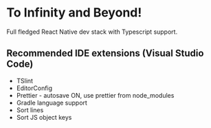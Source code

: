 # To Infinity and Beyond!
Full fledged React Native dev stack with Typescript support.

## Recommended IDE extensions (Visual Studio Code)
* TSlint
* EditorConfig
* Prettier - autosave ON, use prettier from node_modules
* Gradle language support
* Sort lines
* Sort JS object keys
